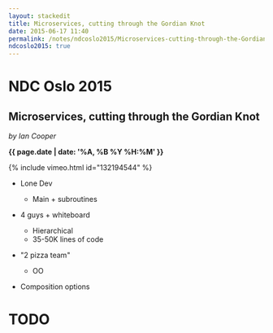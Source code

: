 ```yaml
---
layout: stackedit
title: Microservices, cutting through the Gordian Knot
date: 2015-06-17 11:40
permalink: /notes/ndcoslo2015/Microservices-cutting-through-the-Gordian-Knot.html
ndcoslo2015: true
---
```


# NDC Oslo 2015

## Microservices, cutting through the Gordian Knot
*by Ian Cooper*

**{{ page.date | date: '%A, %B %Y %H:%M' }}**

{% include vimeo.html id="132194544" %}

* Lone Dev
	* Main + subroutines

* 4 guys +  whiteboard
	* Hierarchical
	* 35-50K lines of code

* "2 pizza team"
	* OO

* Composition options
# TODO
